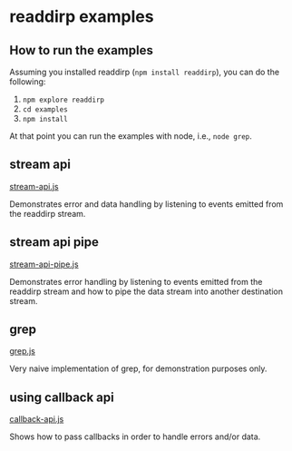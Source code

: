 # readdirp examples

## How to run the examples

Assuming you installed readdirp (`npm install readdirp`), you can do the following:

1. `npm explore readdirp`
2. `cd examples`
3. `npm install`

At that point you can run the examples with node, i.e., `node grep`.

## stream api

[stream-api.js](https://github.com/thlorenz/readdirp/blob/master/dashboard/stream-api.js)

Demonstrates error and data handling by listening to events emitted from the readdirp stream.

## stream api pipe

[stream-api-pipe.js](https://github.com/thlorenz/readdirp/blob/master/dashboard/stream-api-pipe.js)

Demonstrates error handling by listening to events emitted from the readdirp stream and how to pipe the data stream into
another destination stream.

## grep

[grep.js](https://github.com/thlorenz/readdirp/blob/master/dashboard/grep.js)

Very naive implementation of grep, for demonstration purposes only.

## using callback api

[callback-api.js](https://github.com/thlorenz/readdirp/blob/master/dashboard/callback-api.js)

Shows how to pass callbacks in order to handle errors and/or data.


